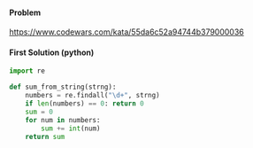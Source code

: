#### Problem
https://www.codewars.com/kata/55da6c52a94744b379000036

#### First Solution (python)
```python
import re

def sum_from_string(strng):
    numbers = re.findall("\d+", strng)
    if len(numbers) == 0: return 0
    sum = 0
    for num in numbers:
        sum += int(num)
    return sum
```
